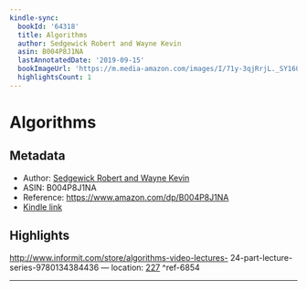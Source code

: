 ```yaml
---
kindle-sync:
  bookId: '64318'
  title: Algorithms
  author: Sedgewick Robert and Wayne Kevin
  asin: B004P8J1NA
  lastAnnotatedDate: '2019-09-15'
  bookImageUrl: 'https://m.media-amazon.com/images/I/71y-3qjRrjL._SY160.jpg'
  highlightsCount: 1
---
```

# Algorithms
## Metadata
* Author: [Sedgewick Robert and Wayne Kevin](https://www.amazon.comundefined)
* ASIN: B004P8J1NA
* Reference: https://www.amazon.com/dp/B004P8J1NA
* [Kindle link](kindle://book?action=open&asin=B004P8J1NA)

## Highlights
http://www.informit.com/store/algorithms-video-lectures- 24-part-lecture-series-9780134384436 — location: [227](kindle://book?action=open&asin=B004P8J1NA&location=227) ^ref-6854

---
